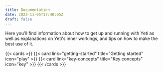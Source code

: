 ```yaml
---
title: Documentation
date: 2023-11-05T17:40:05Z
draft: false
---
```


Here you'll find information about how to get up and running with Yeti as well
as explanations on Yeti's inner workings, and tips on how to make the best use
of it.

{{< cards >}}
  {{< card link="getting-started" title="Getting started" icon="play" >}}
  {{< card link="key-concepts" title="Key concepts" icon="key" >}}
{{< /cards >}}
